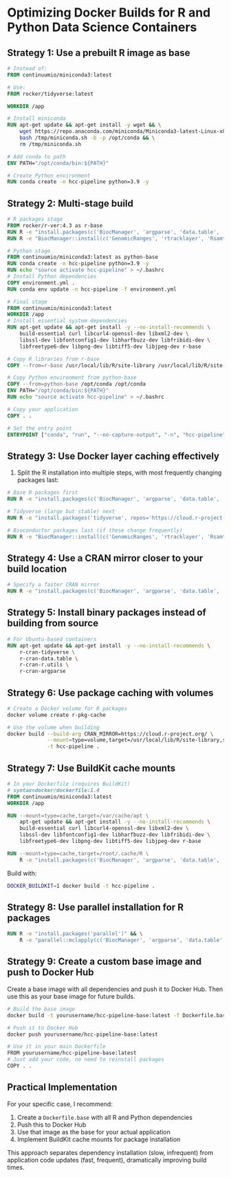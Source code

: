 # Optimizing Docker Builds for R and Python Data Science Containers

## Strategy 1: Use a prebuilt R image as base

```dockerfile
# Instead of:
FROM continuumio/miniconda3:latest

# Use:
FROM rocker/tidyverse:latest

WORKDIR /app

# Install miniconda
RUN apt-get update && apt-get install -y wget && \
    wget https://repo.anaconda.com/miniconda/Miniconda3-latest-Linux-x86_64.sh -O /tmp/miniconda.sh && \
    bash /tmp/miniconda.sh -b -p /opt/conda && \
    rm /tmp/miniconda.sh

# Add conda to path
ENV PATH="/opt/conda/bin:${PATH}"

# Create Python environment
RUN conda create -n hcc-pipeline python=3.9 -y
```

## Strategy 2: Multi-stage build

```dockerfile
# R packages stage
FROM rocker/r-ver:4.3 as r-base
RUN R -e "install.packages(c('BiocManager', 'argparse', 'data.table', 'tidyverse', 'R.utils'), repos='https://cloud.r-project.org/')"
RUN R -e "BiocManager::install(c('GenomicRanges', 'rtracklayer', 'Rsamtools'))"

# Python stage
FROM continuumio/miniconda3:latest as python-base
RUN conda create -n hcc-pipeline python=3.9 -y
RUN echo "source activate hcc-pipeline" > ~/.bashrc
# Install Python dependencies
COPY environment.yml .
RUN conda env update -n hcc-pipeline -f environment.yml

# Final stage
FROM continuumio/miniconda3:latest
WORKDIR /app
# Install essential system dependencies
RUN apt-get update && apt-get install -y --no-install-recommends \
    build-essential curl libcurl4-openssl-dev libxml2-dev \
    libssl-dev libfontconfig1-dev libharfbuzz-dev libfribidi-dev \
    libfreetype6-dev libpng-dev libtiff5-dev libjpeg-dev r-base

# Copy R libraries from r-base
COPY --from=r-base /usr/local/lib/R/site-library /usr/local/lib/R/site-library

# Copy Python environment from python-base
COPY --from=python-base /opt/conda /opt/conda
ENV PATH="/opt/conda/bin:${PATH}"
RUN echo "source activate hcc-pipeline" > ~/.bashrc

# Copy your application
COPY . .

# Set the entry point
ENTRYPOINT ["conda", "run", "--no-capture-output", "-n", "hcc-pipeline", "python", "your_script.py"]
```

## Strategy 3: Use Docker layer caching effectively

1. Split the R installation into multiple steps, with most frequently changing packages last:

```dockerfile
# Base R packages first
RUN R -e "install.packages(c('BiocManager', 'argparse', 'data.table', 'R.utils'), repos='https://cloud.r-project.org/')"

# Tidyverse (large but stable) next
RUN R -e "install.packages('tidyverse', repos='https://cloud.r-project.org/')"

# Bioconductor packages last (if these change frequently)
RUN R -e "BiocManager::install(c('GenomicRanges', 'rtracklayer', 'Rsamtools'))"
```

## Strategy 4: Use a CRAN mirror closer to your build location

```dockerfile
# Specify a faster CRAN mirror
RUN R -e "install.packages(c('BiocManager', 'argparse', 'data.table', 'tidyverse', 'R.utils'), repos='https://packagemanager.posit.co/cran/__linux__/focal/latest')"
```

## Strategy 5: Install binary packages instead of building from source

```dockerfile
# For Ubuntu-based containers
RUN apt-get update && apt-get install -y --no-install-recommends \
    r-cran-tidyverse \
    r-cran-data.table \
    r-cran-r.utils \
    r-cran-argparse
```

## Strategy 6: Use package caching with volumes

```bash
# Create a Docker volume for R packages
docker volume create r-pkg-cache

# Use the volume when building
docker build --build-arg CRAN_MIRROR=https://cloud.r-project.org/ \
             --mount=type=volume,target=/usr/local/lib/R/site-library,source=r-pkg-cache \
             -t hcc-pipeline .
```

## Strategy 7: Use BuildKit cache mounts

```dockerfile
# In your Dockerfile (requires BuildKit)
# syntax=docker/dockerfile:1.4
FROM continuumio/miniconda3:latest
WORKDIR /app

RUN --mount=type=cache,target=/var/cache/apt \
    apt-get update && apt-get install -y --no-install-recommends \
    build-essential curl libcurl4-openssl-dev libxml2-dev \
    libssl-dev libfontconfig1-dev libharfbuzz-dev libfribidi-dev \
    libfreetype6-dev libpng-dev libtiff5-dev libjpeg-dev r-base

RUN --mount=type=cache,target=/root/.cache/R \
    R -e "install.packages(c('BiocManager', 'argparse', 'data.table', 'tidyverse', 'R.utils'), repos='https://cloud.r-project.org/')"
```

Build with:
```bash
DOCKER_BUILDKIT=1 docker build -t hcc-pipeline .
```

## Strategy 8: Use parallel installation for R packages

```dockerfile
RUN R -e "install.packages('parallel')" && \
    R -e "parallel::mclapply(c('BiocManager', 'argparse', 'data.table', 'tidyverse', 'R.utils'), function(pkg) install.packages(pkg, repos='https://cloud.r-project.org/'), mc.cores = parallel::detectCores())"
```

## Strategy 9: Create a custom base image and push to Docker Hub

Create a base image with all dependencies and push it to Docker Hub. Then use this as your base image for future builds.

```bash
# Build the base image
docker build -t yourusername/hcc-pipeline-base:latest -f Dockerfile.base .

# Push it to Docker Hub
docker push yourusername/hcc-pipeline-base:latest

# Use it in your main Dockerfile
FROM yourusername/hcc-pipeline-base:latest
# Just add your code, no need to reinstall packages
COPY . .
```

## Practical Implementation

For your specific case, I recommend:

1. Create a `Dockerfile.base` with all R and Python dependencies
2. Push this to Docker Hub
3. Use that image as the base for your actual application
4. Implement BuildKit cache mounts for package installation

This approach separates dependency installation (slow, infrequent) from application code updates (fast, frequent), dramatically improving build times.